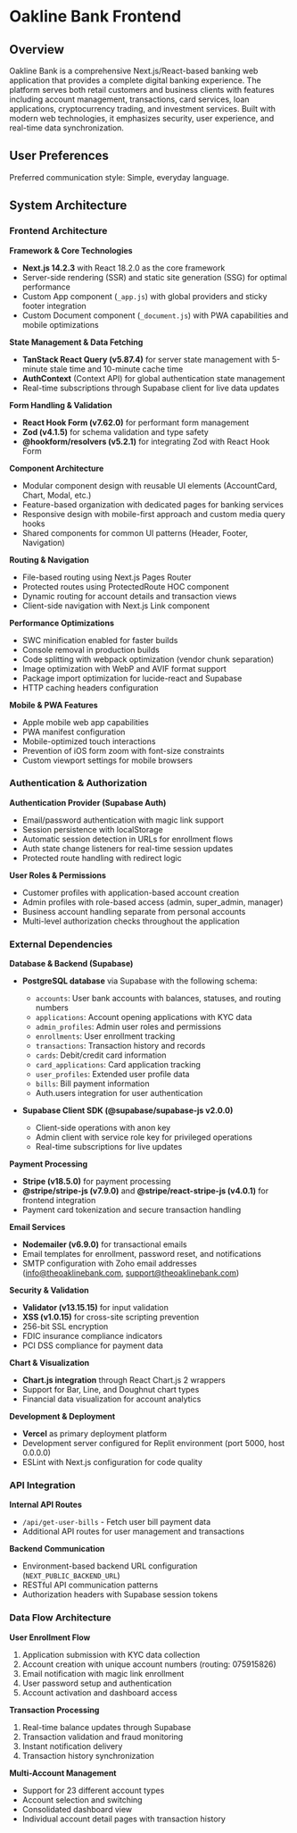 # Oakline Bank Frontend

## Overview

Oakline Bank is a comprehensive Next.js/React-based banking web application that provides a complete digital banking experience. The platform serves both retail customers and business clients with features including account management, transactions, card services, loan applications, cryptocurrency trading, and investment services. Built with modern web technologies, it emphasizes security, user experience, and real-time data synchronization.

## User Preferences

Preferred communication style: Simple, everyday language.

## System Architecture

### Frontend Architecture

**Framework & Core Technologies**
- **Next.js 14.2.3** with React 18.2.0 as the core framework
- Server-side rendering (SSR) and static site generation (SSG) for optimal performance
- Custom App component (`_app.js`) with global providers and sticky footer integration
- Custom Document component (`_document.js`) with PWA capabilities and mobile optimizations

**State Management & Data Fetching**
- **TanStack React Query (v5.87.4)** for server state management with 5-minute stale time and 10-minute cache time
- **AuthContext** (Context API) for global authentication state management
- Real-time subscriptions through Supabase client for live data updates

**Form Handling & Validation**
- **React Hook Form (v7.62.0)** for performant form management
- **Zod (v4.1.5)** for schema validation and type safety
- **@hookform/resolvers (v5.2.1)** for integrating Zod with React Hook Form

**Component Architecture**
- Modular component design with reusable UI elements (AccountCard, Chart, Modal, etc.)
- Feature-based organization with dedicated pages for banking services
- Responsive design with mobile-first approach and custom media query hooks
- Shared components for common UI patterns (Header, Footer, Navigation)

**Routing & Navigation**
- File-based routing using Next.js Pages Router
- Protected routes using ProtectedRoute HOC component
- Dynamic routing for account details and transaction views
- Client-side navigation with Next.js Link component

**Performance Optimizations**
- SWC minification enabled for faster builds
- Console removal in production builds
- Code splitting with webpack optimization (vendor chunk separation)
- Image optimization with WebP and AVIF format support
- Package import optimization for lucide-react and Supabase
- HTTP caching headers configuration

**Mobile & PWA Features**
- Apple mobile web app capabilities
- PWA manifest configuration
- Mobile-optimized touch interactions
- Prevention of iOS form zoom with font-size constraints
- Custom viewport settings for mobile browsers

### Authentication & Authorization

**Authentication Provider (Supabase Auth)**
- Email/password authentication with magic link support
- Session persistence with localStorage
- Automatic session detection in URLs for enrollment flows
- Auth state change listeners for real-time session updates
- Protected route handling with redirect logic

**User Roles & Permissions**
- Customer profiles with application-based account creation
- Admin profiles with role-based access (admin, super_admin, manager)
- Business account handling separate from personal accounts
- Multi-level authorization checks throughout the application

### External Dependencies

**Database & Backend (Supabase)**
- **PostgreSQL database** via Supabase with the following schema:
  - `accounts`: User bank accounts with balances, statuses, and routing numbers
  - `applications`: Account opening applications with KYC data
  - `admin_profiles`: Admin user roles and permissions
  - `enrollments`: User enrollment tracking
  - `transactions`: Transaction history and records
  - `cards`: Debit/credit card information
  - `card_applications`: Card application tracking
  - `user_profiles`: Extended user profile data
  - `bills`: Bill payment information
  - Auth.users integration for user authentication

- **Supabase Client SDK (@supabase/supabase-js v2.0.0)**
  - Client-side operations with anon key
  - Admin client with service role key for privileged operations
  - Real-time subscriptions for live updates

**Payment Processing**
- **Stripe (v18.5.0)** for payment processing
- **@stripe/stripe-js (v7.9.0)** and **@stripe/react-stripe-js (v4.0.1)** for frontend integration
- Payment card tokenization and secure transaction handling

**Email Services**
- **Nodemailer (v6.9.0)** for transactional emails
- Email templates for enrollment, password reset, and notifications
- SMTP configuration with Zoho email addresses (info@theoaklinebank.com, support@theoaklinebank.com)

**Security & Validation**
- **Validator (v13.15.15)** for input validation
- **XSS (v1.0.15)** for cross-site scripting prevention
- 256-bit SSL encryption
- FDIC insurance compliance indicators
- PCI DSS compliance for payment data

**Chart & Visualization**
- **Chart.js integration** through React Chart.js 2 wrappers
- Support for Bar, Line, and Doughnut chart types
- Financial data visualization for account analytics

**Development & Deployment**
- **Vercel** as primary deployment platform
- Development server configured for Replit environment (port 5000, host 0.0.0.0)
- ESLint with Next.js configuration for code quality

### API Integration

**Internal API Routes**
- `/api/get-user-bills` - Fetch user bill payment data
- Additional API routes for user management and transactions

**Backend Communication**
- Environment-based backend URL configuration (`NEXT_PUBLIC_BACKEND_URL`)
- RESTful API communication patterns
- Authorization headers with Supabase session tokens

### Data Flow Architecture

**User Enrollment Flow**
1. Application submission with KYC data collection
2. Account creation with unique account numbers (routing: 075915826)
3. Email notification with magic link enrollment
4. User password setup and authentication
5. Account activation and dashboard access

**Transaction Processing**
1. Real-time balance updates through Supabase
2. Transaction validation and fraud monitoring
3. Instant notification delivery
4. Transaction history synchronization

**Multi-Account Management**
- Support for 23 different account types
- Account selection and switching
- Consolidated dashboard view
- Individual account detail pages with transaction history